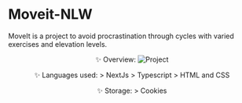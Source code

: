 # Moveit-NLW
MoveIt is a project to avoid procrastination through cycles with varied exercises and elevation levels.

<p align="center">
✨ Overview:

 <img src="https://awesomescreenshot.s3.amazonaws.com/image/1872540/6325991-c6e9e9177c7eb08844c1ac74e0803bad.png?X-Amz-Algorithm=AWS4-HMAC-SHA256&X-Amz-Credential=AKIAJSCJQ2NM3XLFPVKA%2F20210226%2Fus-east-1%2Fs3%2Faws4_request&X-Amz-Date=20210226T174400Z&X-Amz-Expires=28800&X-Amz-SignedHeaders=host&X-Amz-Signature=3a98d1bc4237db4d5a208b072487251a8d9b3113d95f487f359c115f53ae5446" alt="Project" />

<p align="center">
✨ Languages used:
 > NextJs
 > Typescript
 > HTML and CSS

<p align="center">
✨ Storage: 
 > Cookies
